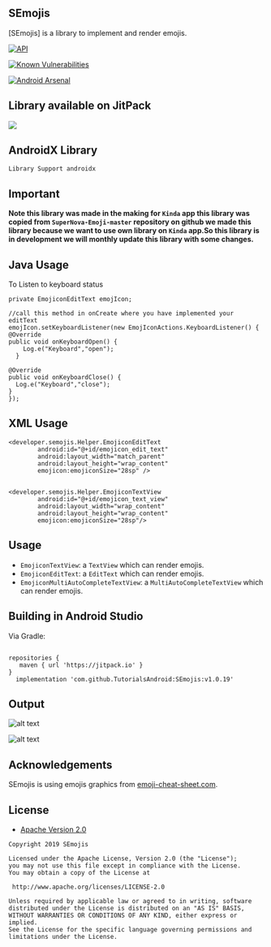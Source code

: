 ## SEmojis

[SEmojis] is a library to implement and render emojis.

[![API](https://img.shields.io/badge/API-15%2B-brightgreen.svg?style=flat)](https://android-arsenal.com/api?level=15)

[![Known Vulnerabilities](https://snyk.io/test/github/TutorialsAndroid/SEmojis/badge.svg?targetFile=app%2Fbuild.gradle)](https://snyk.io/test/github/TutorialsAndroid/SEmojis?targetFile=app%2Fbuild.gradle)

[![Android Arsenal]( https://img.shields.io/badge/Android%20Arsenal-SEmojis-green.svg?style=flat )]( https://android-arsenal.com/details/1/7411 )

## Library available on JitPack
[![](https://jitpack.io/v/TutorialsAndroid/SEmojis.svg)](https://jitpack.io/#TutorialsAndroid/SEmojis)

## AndroidX Library
`Library Support androidx`

## Important

**Note this library was made in the making for `Kinda` app this library was copied from `SuperNova-Emoji-master` repository on github we made this library because we want to use own library on `Kinda` app.So this library is in development we will monthly
update this library with some changes.**

## Java Usage

To Listen to keyboard status 
```
private EmojiconEditText emojIcon;

//call this method in onCreate where you have implemented your editText 
emojIcon.setKeyboardListener(new EmojIconActions.KeyboardListener() {
@Override
public void onKeyboardOpen() {
    Log.e("Keyboard","open");
  }

@Override
public void onKeyboardClose() {
  Log.e("Keyboard","close");
}
});
```

## XML Usage

```
<developer.semojis.Helper.EmojiconEditText
        android:id="@+id/emojicon_edit_text"
        android:layout_width="match_parent"
        android:layout_height="wrap_content"
        emojicon:emojiconSize="28sp" />
        
        
<developer.semojis.Helper.EmojiconTextView
        android:id="@+id/emojicon_text_view"
        android:layout_width="wrap_content"
        android:layout_height="wrap_content" 
        emojicon:emojiconSize="28sp"/>

```

## Usage

* `EmojiconTextView`: a `TextView` which can render emojis.
* `EmojiconEditText`: a `EditText` which can render emojis.
* `EmojiconMultiAutoCompleteTextView`: a `MultiAutoCompleteTextView` which can render emojis.

## Building in Android Studio

Via Gradle:

```

repositories {
   maven { url 'https://jitpack.io' }
}
  implementation 'com.github.TutorialsAndroid:SEmojis:v1.0.19'
```
## Output

![alt text](https://github.com/TutorialsAndroid/SEmojis/blob/master/art/mockup001.png)

![alt text](https://github.com/TutorialsAndroid/SEmojis/blob/master/art/mockup002.png)

## Acknowledgements

SEmojis is using emojis graphics from [emoji-cheat-sheet.com](https://github.com/arvida/emoji-cheat-sheet.com/tree/master/public/graphics/emojis).

## License

* [Apache Version 2.0](http://www.apache.org/licenses/LICENSE-2.0.html)

```
Copyright 2019 SEmojis

Licensed under the Apache License, Version 2.0 (the "License");
you may not use this file except in compliance with the License.
You may obtain a copy of the License at

 http://www.apache.org/licenses/LICENSE-2.0

Unless required by applicable law or agreed to in writing, software
distributed under the License is distributed on an "AS IS" BASIS,
WITHOUT WARRANTIES OR CONDITIONS OF ANY KIND, either express or implied.
See the License for the specific language governing permissions and
limitations under the License.
